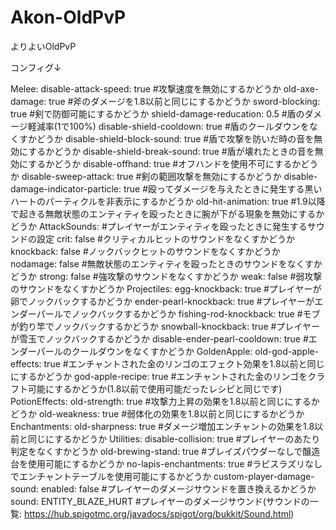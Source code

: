 # Akon-OldPvP
 よりよいOldPvP

コンフィグ↓

Melee:
  disable-attack-speed: true #攻撃速度を無効にするかどうか
  old-axe-damage: true #斧のダメージを1.8以前と同じにするかどうか
  sword-blocking: true #剣で防御可能にするかどうか
  shield-damage-reducation: 0.5 #盾のダメージ軽減率(1で100%)
  disable-shield-cooldown: true #盾のクールダウンをなくすかどうか
  disable-shield-block-sound: true #盾で攻撃を防いだ時の音を無効にするかどうか
  disable-shield-break-sound: true #盾が壊れたときの音を無効にするかどうか
  disable-offhand: true #オフハンドを使用不可にするかどうか
  disable-sweep-attack: true #剣の範囲攻撃を無効にするかどうか
  disable-damage-indicator-particle: true #殴ってダメージを与えたときに発生する黒いハートのパーティクルを非表示にするかどうか
  old-hit-animation: true #1.9以降で起きる無敵状態のエンティティを殴ったときに腕が下がる現象を無効にするかどうか
  AttackSounds: #プレイヤーがエンティティを殴ったときに発生するサウンドの設定
    crit: false #クリティカルヒットのサウンドをなくすかどうか
    knockback: false #ノックバックヒットのサウンドをなくすかどうか
    nodamage: false #無敵状態のエンティティを殴ったときのサウンドをなくすかどうか
    strong: false #強攻撃のサウンドをなくすかどうか
    weak: false #弱攻撃のサウンドをなくすかどうか
Projectiles:
  egg-knockback: true #プレイヤーが卵でノックバックするかどうか
  ender-pearl-knockback: true #プレイヤーがエンダーパールでノックバックするかどうか
  fishing-rod-knockback: true #モブが釣り竿でノックバックするかどうか
  snowball-knockback: true #プレイヤーが雪玉でノックバックするかどうか
  disable-ender-pearl-cooldown: true #エンダーパールのクールダウンをなくすかどうか
GoldenApple:
  old-god-apple-effects: true #エンチャントされた金のリンゴのエフェクト効果を1.8以前と同じにするかどうか
  god-apple-recipe: true #エンチャントされた金のリンゴをクラフト可能にするかどうか(1.8以前で使用可能だったレシピと同じです)
PotionEffects:
  old-strength: true #攻撃力上昇の効果を1.8以前と同じにするかどうか
  old-weakness: true #弱体化の効果を1.8以前と同じにするかどうか
Enchantments:
  old-sharpness: true #ダメージ増加エンチャントの効果を1.8以前と同じにするかどうか
Utilities:
  disable-collision: true #プレイヤーのあたり判定をなくすかどうか
  old-brewing-stand: true #ブレイズパウダーなしで醸造台を使用可能にするかどうか
  no-lapis-enchantments: true #ラピスラズリなしでエンチャントテーブルを使用可能にするかどうか
  custom-player-damage-sound:
    enabled: false #プレイヤーのダメージサウンドを置き換えるかどうか
    sound: ENTITY_BLAZE_HURT #プレイヤーのダメージサウンド(サウンドの一覧: https://hub.spigotmc.org/javadocs/spigot/org/bukkit/Sound.html)
